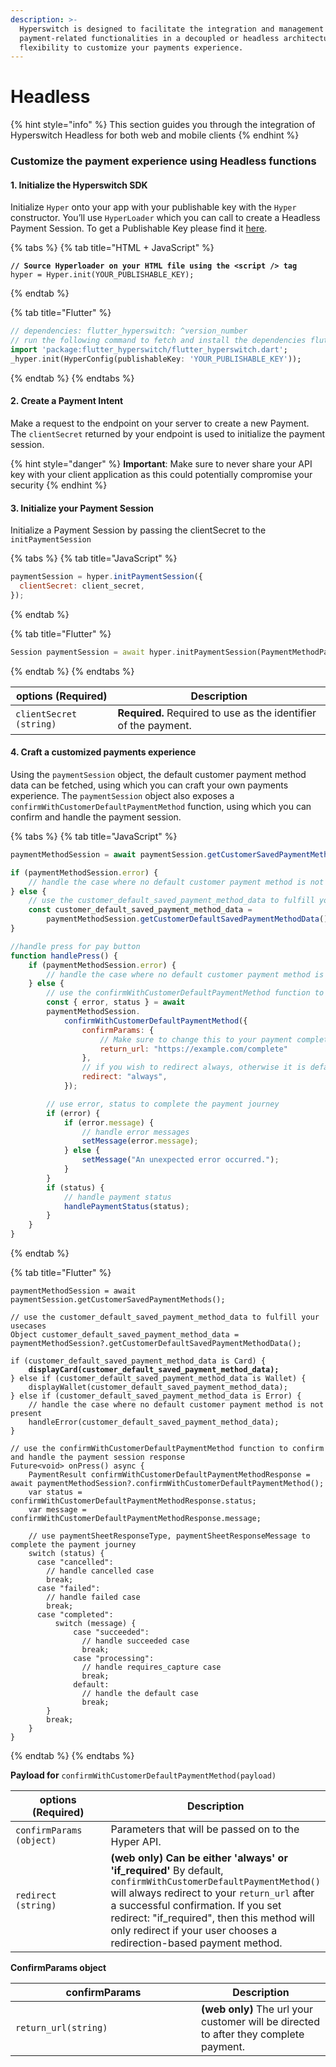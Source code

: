 ```yaml
---
description: >-
  Hyperswitch is designed to facilitate the integration and management of
  payment-related functionalities in a decoupled or headless architecture with
  flexibility to customize your payments experience.
---
```


# Headless

{% hint style="info" %}
This section guides you through the integration of Hyperswitch Headless for both web and mobile clients
{% endhint %}

### Customize the payment experience using Headless functions

#### 1. Initialize the Hyperswitch SDK

Initialize `Hyper` onto your app with your publishable key with the `Hyper` constructor. You’ll use `HyperLoader` which you can call to create a Headless Payment Session.  To get a Publishable Key please find it [here](https://app.hyperswitch.io/developers).

{% tabs %}
{% tab title="HTML + JavaScript" %}
<pre class="language-javascript"><code class="lang-javascript"><strong>// Source Hyperloader on your HTML file using the &#x3C;script /> tag
</strong>hyper = Hyper.init(YOUR_PUBLISHABLE_KEY);
</code></pre>
{% endtab %}

{% tab title="Flutter" %}
```dart
// dependencies: flutter_hyperswitch: ^version_number
// run the following command to fetch and install the dependencies flutter pub get
import 'package:flutter_hyperswitch/flutter_hyperswitch.dart';
_hyper.init(HyperConfig(publishableKey: 'YOUR_PUBLISHABLE_KEY'));
```
{% endtab %}
{% endtabs %}

#### 2. Create a Payment Intent

Make a request to the endpoint on your server to create a new Payment. The `clientSecret` returned by your endpoint is used to initialize the payment session.

{% hint style="danger" %}
**Important**: Make sure to never share your API key with your client application as this could potentially compromise your security
{% endhint %}

#### 3. Initialize your Payment Session

Initialize a Payment Session by passing the clientSecret to the `initPaymentSession`

{% tabs %}
{% tab title="JavaScript" %}
```javascript
paymentSession = hyper.initPaymentSession({
  clientSecret: client_secret,
});
```
{% endtab %}

{% tab title="Flutter" %}
```dart
Session paymentSession = await hyper.initPaymentSession(PaymentMethodParams(clientSecret: 'YOUR_PAYMENT_INTENT_CLIENT_SECRET'));
```
{% endtab %}
{% endtabs %}

| options (Required)      | Description                                                      |
| ----------------------- | ---------------------------------------------------------------- |
| `clientSecret (string)` | **Required.**  Required to use as the identifier of the payment. |

#### 4. Craft a customized payments experience

Using the `paymentSession` object, the default customer payment method data can be fetched, using which you can craft your own payments experience. The `paymentSession` object also exposes a `confirmWithCustomerDefaultPaymentMethod` function, using which you can confirm and handle the payment session.

{% tabs %}
{% tab title="JavaScript" %}
```javascript
paymentMethodSession = await paymentSession.getCustomerSavedPaymentMethods();

if (paymentMethodSession.error) {
    // handle the case where no default customer payment method is not present
} else {
    // use the customer_default_saved_payment_method_data to fulfill your usecases (render UI)
    const customer_default_saved_payment_method_data =
        paymentMethodSession.getCustomerDefaultSavedPaymentMethodData();
}

//handle press for pay button 
function handlePress() { 
    if (paymentMethodSession.error) {
        // handle the case where no default customer payment method is not present
    } else {
        // use the confirmWithCustomerDefaultPaymentMethod function to confirm and handle the payment session response
        const { error, status } = await
        paymentMethodSession.
            confirmWithCustomerDefaultPaymentMethod({
                confirmParams: {
                    // Make sure to change this to your payment completion page
                    return_url: "https://example.com/complete"
                },
                // if you wish to redirect always, otherwise it is defaulted to "if_required"
                redirect: "always",
            });

        // use error, status to complete the payment journey
        if (error) {
            if (error.message) {
                // handle error messages
                setMessage(error.message);
            } else {
                setMessage("An unexpected error occurred.");
            }
        }
        if (status) {
            // handle payment status
            handlePaymentStatus(status);
        }
    }
}
```
{% endtab %}

{% tab title="Flutter" %}
<pre class="language-dart"><code class="lang-dart">paymentMethodSession = await paymentSession.getCustomerSavedPaymentMethods();

// use the customer_default_saved_payment_method_data to fulfill your usecases
Object customer_default_saved_payment_method_data = paymentMethodSession?.getCustomerDefaultSavedPaymentMethodData();

if (customer_default_saved_payment_method_data is Card) {
<strong>    displayCard(customer_default_saved_payment_method_data);
</strong>} else if (customer_default_saved_payment_method_data is Wallet) {
    displayWallet(customer_default_saved_payment_method_data);
} else if (customer_default_saved_payment_method_data is Error) {
    // handle the case where no default customer payment method is not present
    handleError(customer_default_saved_payment_method_data);
}

// use the confirmWithCustomerDefaultPaymentMethod function to confirm and handle the payment session response
Future&#x3C;void> onPress() async {
    PaymentResult confirmWithCustomerDefaultPaymentMethodResponse = await paymentMethodSession?.confirmWithCustomerDefaultPaymentMethod();
    var status = confirmWithCustomerDefaultPaymentMethodResponse.status;
    var message = confirmWithCustomerDefaultPaymentMethodResponse.message;
    
    // use paymentSheetResponseType, paymentSheetResponseMessage to complete the payment journey
    switch (status) {
      case "cancelled":
        // handle cancelled case
        break;
      case "failed":
        // handle failed case
        break;
      case "completed":
          switch (message) {
              case "succeeded":
                // handle succeeded case
                break;
              case "processing":
                // handle requires_capture case
                break;
              default:
                // handle the default case
                break;
        }
        break;
    }
}
</code></pre>
{% endtab %}
{% endtabs %}

&#x20;**Payload for** `confirmWithCustomerDefaultPaymentMethod(payload)`

<table><thead><tr><th width="296">options (Required)</th><th>Description</th></tr></thead><tbody><tr><td><code>confirmParams (object)</code></td><td>Parameters that will be passed on to the Hyper API.</td></tr><tr><td><code>redirect (string)</code></td><td><strong>(web only)</strong> <strong>Can be either 'always' or 'if_required'</strong> By default, <code>confirmWithCustomerDefaultPaymentMethod()</code> will always redirect to your <code>return_url</code> after a successful confirmation. If you set redirect: "if_required", then this method will only redirect if your user chooses a redirection-based payment method.</td></tr></tbody></table>

**ConfirmParams object**

<table><thead><tr><th width="281">confirmParams</th><th>Description</th></tr></thead><tbody><tr><td><code>return_url(string)</code></td><td><strong>(web only)</strong> The url your customer will be directed to after they complete payment.</td></tr></tbody></table>

